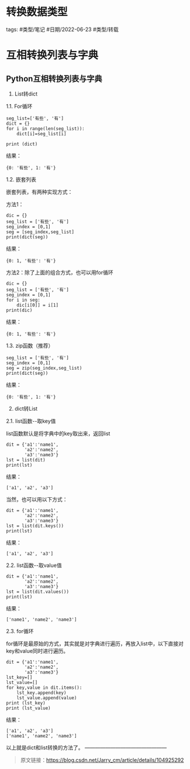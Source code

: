 # 转换数据类型


tags: #类型/笔记 #日期/2022-06-23 #类型/转载 

# 互相转换列表与字典

## Python互相转换列表与字典

1. List转dict

1.1. For循环

```
seg_list=['有些', '有']
dict = {}
for i in range(len(seg_list)):
    dict[i]=seg_list[i]
 
print (dict)
```
结果：

```
{0: '有些', 1: '有'}
```

1.2. 嵌套列表

嵌套列表，有两种实现方式：

方法1：

```
dic = {}
seg_list = ['有些', '有']
seg_index = [0,1]
seg = [seg_index,seg_list]
print(dict(seg))
```

结果：

```
{0: 1, '有些': '有'}
```

方法2：除了上面的组合方式，也可以用for循环

```
dic = {}
seg_list = ['有些', '有']
seg_index = [0,1]
for i in seg:
    dic[i[0]] = i[1]
print(dic)
```

 结果：

```
{0: 1, '有些': '有'}
```

1.3. zip函数（推荐）

```
seg_list = ['有些', '有']
seg_index = [0,1]
seg = zip(seg_index,seg_list)
print(dict(seg))
```

结果：

```
{0: '有些', 1: '有'}
```

2. dict转List

2.1. list函数--取key值

list函数默认是将字典中的key取出来，返回list

```
dit = {'a1':'name1',
       'a2':'name2',
       'a3':'name3'}
lst = list(dit)
print(lst)
```

结果：

```
['a1', 'a2', 'a3']
```

当然，也可以用以下方式：

```
dit = {'a1':'name1',
       'a2':'name2',
       'a3':'name3'}
lst = list(dit.keys())
print(lst)
```

结果：

```
['a1', 'a2', 'a3']
```

2.2. list函数--取value值 

```
dit = {'a1':'name1',
       'a2':'name2',
       'a3':'name3'}
lst = list(dit.values())
print(lst)
```

结果：

```
['name1', 'name2', 'name3']
```

2.3. for循环

for循环是最原始的方式，其实就是对字典进行遍历，再放入list中，以下直接对key和value同时进行遍历。

```
dit = {'a1':'name1',
       'a2':'name2',
       'a3':'name3'}
lst_key=[]
lst_value=[]
for key,value in dit.items():
    lst_key.append(key)
    lst_value.append(value)
print (lst_key)
print (lst_value) 
```   

结果：

```
['a1', 'a2', 'a3']
['name1', 'name2', 'name3']
```

以上就是dict和list转换的方法了。
————————————————
> 原文链接：https://blog.csdn.net/Jarry_cm/article/details/104925292




